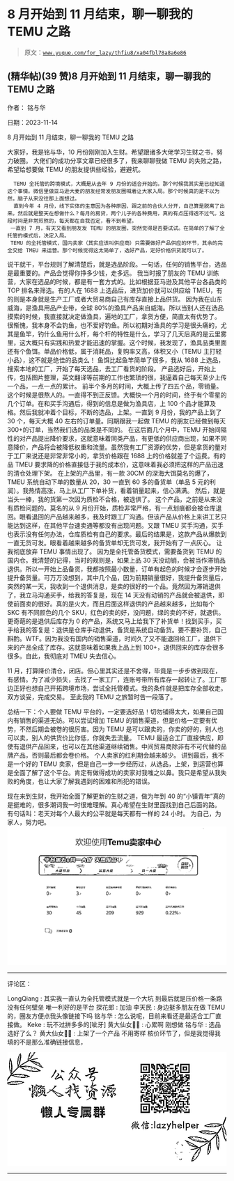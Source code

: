 # 8 月开始到 11 月结束，聊一聊我的 TEMU 之路

> 原文：[`www.yuque.com/for_lazy/thfiu8/xa04fbl78a8a6e86`](https://www.yuque.com/for_lazy/thfiu8/xa04fbl78a8a6e86)

## (精华帖)(39 赞)8 月开始到 11 月结束，聊一聊我的 TEMU 之路

作者： 铭与华

日期：2023-11-14

8 月开始到 11 月结束，聊一聊我的 TEMU 之路

大家好，我是铭与华，10 月份刚刚加入生财。希望跟诸多大佬学习生财之书，努力破圈。
大佬们的成功分享文章已经很多了，我来聊聊我做 TEMU 的失败之路，希望给想要做 TEMU 的朋友提供些经验，避避坑。

```
  TEMU 全托管的跨境模式，大概是从去年 9 月份的适合开始的。那个时候我其实是已经知道这个事情。微信里做亚马逊大麦的朋友经常发朋友圈喊着让大家入局。那个时候真的是不以为然，脑子从来没往那上面想过。
  直到今年 4 月份，线下实体的生意因为各种原因，跟之前的合伙人分开，自己算是脱离了出来。然后就是整天在想做什么？每月的房贷，两个儿子的各种费用，真的有点压得透不过气。这段时间是非常煎熬的，每天都在自我否定，看不到希望。
 一直到 7 月，有天又看到朋友发 TEMU 的朋友圈，突然觉得是否要试试。在简单的了解了全托管的模式后，决定入局。
 TEMU 的全托管模式，国内卖家（其实应该叫供应商）只需要做好产品供应的环节，其余的完全交给 TMEU 来运营。那个时候觉得这太简单了，选好产品，定好价格供货就可以了。
```

说干就干，平台规则了解清楚后，就是选品阶段。一句话，任何的销售平台，选品是最重要的。产品会觉得你挣多少钱，走多远。
我当时报了朋友的 TEMU 训练营，大家在选品的时候，都是有一套方式的。比如根据亚马逊及其他平台各品类的 TOP 排名来筛选。有的人在 1688 上选品后，进货加价就可以供应给 TMEU，有的则是本身就是生产工厂或者大贸易商自己有库存直接上品供货。
因为我在山东威海，是渔具用品产业带，全球 80%的渔具产品来自威海。所以当别人还在选品摸索的时候，我直接就决定做渔具，遍地的工厂，拿货方便，简直太有优势了。
很惭愧，我本身不会钓鱼，也不爱好钓鱼。所以初期对渔具的学习是很头痛的，尤其是鱼竿，钓什么鱼用什么杆，每个杆的特性是什么，学习了几天后真的是云里雾里，这大概只有实践和热爱才能迅速的掌握。这个时候，我发现了，渔具品类里面还有个鱼饵。单品价格低，属于消耗品，复购率又高，体积又小（TEMU 主打轻小品），这不就是绝佳的品类么！
鱼饵比起鱼竿简单了很多，我从 1688 上选品，搜索本地的工厂，开始了每天选品，去工厂看货的阶段。
产品选好后，开始上传，包括图片整理，英文翻译等前期的工作也繁琐的很，我逼着自己每天至少上传一个品，一点一点的累计。
前半个多月的时间，大概上传了四五个品，零销量。这个时候是很熬人的。一直得不到正反馈。大概快一个月的时间，终于有个零星的几个订单。在和买手沟通后，得到的信息是做为渔具店，上 100 个品才能算及格。然后我就冲着个目标，不断的选品，上架。一直到 9 月份，我的产品上到了 30 个，每天大概 40 左右的订单量。同期跟我一起做 TEMU 的朋友已经做到每天 300+的订单，当然我们选的品类是不同的。
在这后面几个月中，TEMU 开始间隔性的对产品提出降价要求，这就意味着同类产品，有更低的供应商出现，如果不同意降价，产品将会被降低权重和流量。虽然我有工厂资源的优势，但是拿货的量对于工厂来说还是非常非常小的，拿货价格跟在 1688 上的价格就差了个运费。有的品 TMEU 要求降的价格直接低于我的成本价，这意味着我必须把这样的产品迅速的清仓处理下架。
在上架的产品里，有一款 30CM 的深海大饵莫名的爆了，TMEU 系统自动下单的数量从 20，30 一直到 60 多的备货单（单品 5 元的利润）。我热情高涨，马上从工厂下单补货，看着销量起来，信心满满。
然后，就是当头一棒，我的货第一次因为质检不合格，被退供了。
这个产品，之前是从来没有质检问题的。莫名的从 9 月份开始，质检非常严格，有一点划痕都会被仓库退回。眼看退回的产品越来越多，我及时跟工厂沟通。但该产品从价格上来讲工艺只能达到这样，在其他平台速卖通等都没有出现问题。又跟 TMEU 买手沟通，买手也表示没有任何办法，仓库质检有自己的要求。最后的结果是，这款产品从爆款到一直无货可发。眼看着越来越多的备货单却无货可发，我开始有了一点灰心。
让我彻底放弃 TEMU 事情出现了。
因为是全托管备货模式，需要备货到 TEMU 的国内仓。我清楚的记得，当时的规则是，如果上品 30 天没动销，会被当作滞销品退供。所以一开始上品备货，我都按照最小数量，订单有起色的时候才会逐步开始提升备货量。可万万没想到，其中几个品，因为前期销量很好，我提升备货量后，突然的某一天，我收到一个退供消息，是卖的很好的一个品。竟然因为滞销退供了，我立马沟通买手，给我的答复是，现在 14 天没有动销的产品就会被退供，即使前面卖的很好。真的是火大，而且后面这样退供的产品越来越多，比如每个 SKC 有不同颜色的几个 SKU，红色的卖的好，没问题，绿的卖的不好，就退供。更奇葩的是退供后库存为 0 的产品，系统又马上给我下了补货单！找到买手，买手给我的答复是：退供是仓库手动退供，备货是系统自动备货。要不要补货，自己斟酌。WTF。因为我没有国内的销售渠道，时间久了又不能退回给工厂，退供下来的产品全成了库存。这就意味着如果我上品上到 100+，退供回来的库存会很多很多。自此，我彻底对 TMEU 失去信心。

11 月，打算降价清仓，闭店。但心里其实还是不舍得，毕竟是一步步做到现在，有感情。为了减少损失，去找了一家工厂，连账号带所有库存一起转让了。工厂那边正好也想自己开拓跨境市场，尝试全托管模式。我的条件就是把库存全部收走。双方谈妥，完成交易。
至此我的 TEMU 之旅暂时告一段落了。

总结一下：个人要做 TEMU 平台的，一定要选好品！切勿铺得太大，如果自己国内有销售的渠道无妨。可以尝试增加 TEMU 的销售渠道，但是价格一定要有优势，不然后期会被卷的很厉害。因为 TEMU 是可以跟卖的，你卖的好的，别人也可以卖，别人的供货价比你低，你就失去流量。
TEMU 最适合工厂直接供应，即使有退供产品回来，也可以在其他渠道继续销售。中间贸易商除非有不可代替的品牌产品，否则最后都会卷价格。
个人卖家的红利期会越来越少。
讲到最后，我不是一个好的 TEMU 卖家，但是自己一步一步经历过，从选品，上架，到运营也算是全面了解了这个平台。肯定有做得成功的卖家对我嗤之以鼻。我只是希望从我失败的角度，也让大家了解我遇到的困难和所犯的错误。

现在来到生财，我开始全面了解更新的生财之道，做为年到 40 的“小镇青年”真的是挺难的，很多潮词我一时很难理解。真心希望在生财里面找到自己后面的路。
有句话叫：老天对每个人最大的公平就是每天都有一样的 24 小时。
为自己，为家人，努力吧。![](img/02fcb87ab2290fdfe9ec7a4bfd3548cc.png)

* * *

评论区：

LongQiang : 其实我一直认为全托管模式就是一个大坑 到最后就是压价格一条路 没有任何壁垒
唯一利好的是平台
探花郎 : 加油
李天民 : 身边挺多朋友在做 TEMU 的，圈友方便点我头像链接下吗
铭与华 : 怎么说呢，目前来看还是最适合工厂直接做。
Keke : 玩不过拼多多的[呲牙]
黄大仙女🧚‍♀️ : 心累啊 刚想做
铭与华 : 选品选好了么？
黄大仙女🧚‍♀️ : 上架了一个产品 不用寄样 核价环节了，但是我觉得我填的不是那么准确链接信息，

![](img/1c37d505930596d12a88ab23e11aa07a.png)

* * *